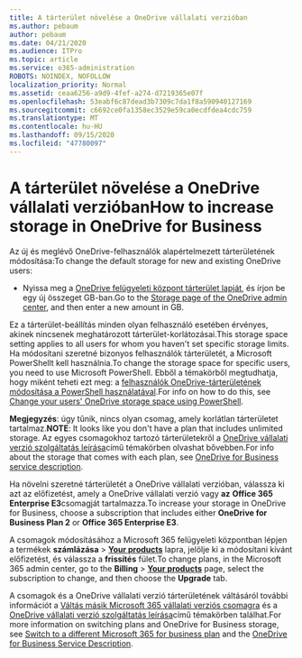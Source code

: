 ```yaml
---
title: A tárterület növelése a OneDrive vállalati verzióban
ms.author: pebaum
author: pebaum
ms.date: 04/21/2020
ms.audience: ITPro
ms.topic: article
ms.service: o365-administration
ROBOTS: NOINDEX, NOFOLLOW
localization_priority: Normal
ms.assetid: ceaa6256-a9d9-4fef-a274-d7219365e07f
ms.openlocfilehash: 53eabf6c87dead3b7309c7da1f8a590940127169
ms.sourcegitcommit: c6692ce0fa1358ec3529e59ca0ecdfdea4cdc759
ms.translationtype: MT
ms.contentlocale: hu-HU
ms.lasthandoff: 09/15/2020
ms.locfileid: "47780097"
---
```

# <a name="how-to-increase-storage-in-onedrive-for-business"></a><span data-ttu-id="1432c-102">A tárterület növelése a OneDrive vállalati verzióban</span><span class="sxs-lookup"><span data-stu-id="1432c-102">How to increase storage in OneDrive for Business</span></span>

<span data-ttu-id="1432c-103">Az új és meglévő OneDrive-felhasználók alapértelmezett tárterületének módosítása:</span><span class="sxs-lookup"><span data-stu-id="1432c-103">To change the default storage for new and existing OneDrive users:</span></span>
  
- <span data-ttu-id="1432c-104">Nyissa meg a [OneDrive felügyeleti központ tárterület lapját](https://admin.onedrive.com/?v=StorageSettings), és írjon be egy új összeget GB-ban.</span><span class="sxs-lookup"><span data-stu-id="1432c-104">Go to the [Storage page of the OneDrive admin center](https://admin.onedrive.com/?v=StorageSettings), and then enter a new amount in GB.</span></span>

<span data-ttu-id="1432c-105">Ez a tárterület-beállítás minden olyan felhasználó esetében érvényes, akinek nincsenek meghatározott tárterület-korlátozásai.</span><span class="sxs-lookup"><span data-stu-id="1432c-105">This storage space setting applies to all users for whom you haven't set specific storage limits.</span></span> <span data-ttu-id="1432c-106">Ha módosítani szeretné bizonyos felhasználók tárterületét, a Microsoft PowerShellt kell használnia.</span><span class="sxs-lookup"><span data-stu-id="1432c-106">To change the storage space for specific users, you need to use Microsoft PowerShell.</span></span> <span data-ttu-id="1432c-107">Ebből a témakörből megtudhatja, hogy miként teheti ezt meg: a [felhasználók OneDrive-tárterületének módosítása a PowerShell használatával](https://go.microsoft.com/fwlink/?linkid=866402).</span><span class="sxs-lookup"><span data-stu-id="1432c-107">For info on how to do this, see [Change your users' OneDrive storage space using PowerShell](https://go.microsoft.com/fwlink/?linkid=866402).</span></span>

<span data-ttu-id="1432c-108">**Megjegyzés**: úgy tűnik, nincs olyan csomag, amely korlátlan tárterületet tartalmaz.</span><span class="sxs-lookup"><span data-stu-id="1432c-108">**NOTE**: It looks like you don't have a plan that includes unlimited storage.</span></span> <span data-ttu-id="1432c-109">Az egyes csomagokhoz tartozó tárterületekről a [OneDrive vállalati verzió szolgáltatás leírása](https://go.microsoft.com/fwlink/p/?LinkID=826071)című témakörben olvashat bővebben.</span><span class="sxs-lookup"><span data-stu-id="1432c-109">For info about the storage that comes with each plan, see [OneDrive for Business service description](https://go.microsoft.com/fwlink/p/?LinkID=826071).</span></span>
  
<span data-ttu-id="1432c-110">Ha növelni szeretné tárterületét a OneDrive vállalati verzióban, válassza ki azt az előfizetést, amely a OneDrive vállalati verzió vagy **az** **Office 365 Enterprise E3**csomagját tartalmazza.</span><span class="sxs-lookup"><span data-stu-id="1432c-110">To increase your storage in OneDrive for Business, choose a subscription that includes either **OneDrive for Business Plan 2** or **Office 365 Enterprise E3**.</span></span> 
  
<span data-ttu-id="1432c-111">A csomagok módosításához a Microsoft 365 felügyeleti központban lépjen a termékek **számlázása** \> **[Your products](https://go.microsoft.com/fwlink/p/?linkid=842054)** lapra, jelölje ki a módosítani kívánt előfizetést, és válassza a **frissítés** fület.</span><span class="sxs-lookup"><span data-stu-id="1432c-111">To change plans, in the Microsoft 365 admin center, go to the **Billing** \> **[Your products](https://go.microsoft.com/fwlink/p/?linkid=842054)** page, select the subscription to change, and then choose the **Upgrade** tab.</span></span>
  
<span data-ttu-id="1432c-112">A csomagok és a OneDrive vállalati verzió tárterületének váltásáról további információt a [Váltás másik Microsoft 365 vállalati verziós csomagra](https://go.microsoft.com/fwlink/?LinkId=2031117) és a [OneDrive vállalati verzió szolgáltatás leírása](https://go.microsoft.com/fwlink/p/?LinkId-2031122)című témakörben találhat.</span><span class="sxs-lookup"><span data-stu-id="1432c-112">For more information on switching plans and OneDrive for Business storage, see [Switch to a different Microsoft 365 for business plan](https://go.microsoft.com/fwlink/?LinkId=2031117) and the [OneDrive for Business Service Description](https://go.microsoft.com/fwlink/p/?LinkId-2031122).</span></span>